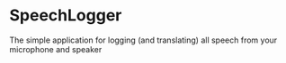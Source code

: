 # SpeechLogger
The simple application for logging (and translating) all speech from your microphone and speaker
